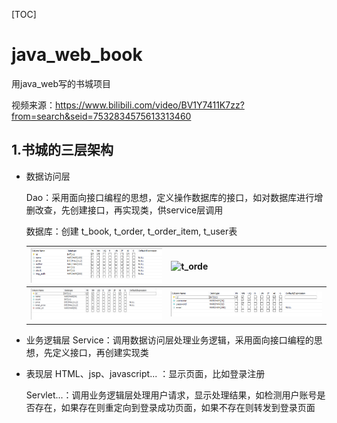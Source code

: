 [TOC]



# java_web_book

用java_web写的书城项目

视频来源：https://www.bilibili.com/video/BV1Y7411K7zz?from=search&seid=7532834575613313460

## 1.书城的三层架构
- 数据访问层
  
   Dao：采用面向接口编程的思想，定义操作数据库的接口，如对数据库进行增删改查，先创建接口，再实现类，供service层调用
   
   数据库：创建 t_book, t_order, t_order_item, t_user表
   
   | ![t_book](https://github.com/xyming108/java_web_book/blob/master/t_book.png) | ![t_orde](https://github.com/xyming108/java_web_book/blob/master/t_orde.png) |
   | ------------------------------------------------------------ | ------------------------------------------------------------ |
   | ![t_order_item](https://github.com/xyming108/java_web_book/blob/master/t_order_item.png) | ![t_user](https://github.com/xyming108/java_web_book/blob/master/t_user.png) |
   
- 业务逻辑层
   Service：调用数据访问层处理业务逻辑，采用面向接口编程的思想，先定义接口，再创建实现类

- 表现层
   HTML、jsp、javascript... ：显示页面，比如登录注册

   Servlet...：调用业务逻辑层处理用户请求，显示处理结果，如检测用户账号是否存在，如果存在则重定向到登录成功页面，如果不存在则转发到登录页面

